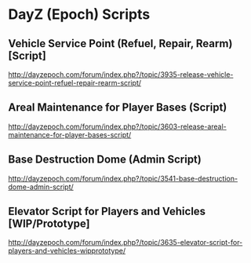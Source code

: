 DayZ (Epoch) Scripts
====================

## Vehicle Service Point (Refuel, Repair, Rearm) \[Script\]
http://dayzepoch.com/forum/index.php?/topic/3935-release-vehicle-service-point-refuel-repair-rearm-script/

## Areal Maintenance for Player Bases (Script)
http://dayzepoch.com/forum/index.php?/topic/3603-release-areal-maintenance-for-player-bases-script/

## Base Destruction Dome (Admin Script)
http://dayzepoch.com/forum/index.php?/topic/3541-base-destruction-dome-admin-script/

## Elevator Script for Players and Vehicles [WIP/Prototype]
http://dayzepoch.com/forum/index.php?/topic/3635-elevator-script-for-players-and-vehicles-wipprototype/
